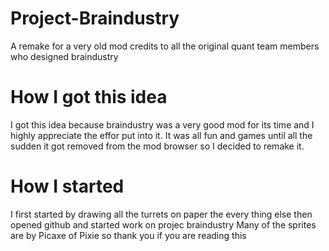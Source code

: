 # Project-Braindustry
A remake for a very old mod credits to all the original quant team members who designed braindustry 
# How I got this idea
I got this idea because braindustry was a very good mod for its time and I highly appreciate the effor put into it.
It was all fun and games until all the sudden it got removed from the mod browser so I decided to remake it.
# How I started
I first started by drawing all the turrets on paper the every thing else then opened github and started work on projec braindustry
Many of the sprites are by Picaxe of Pixie so thank you if you are reading this
